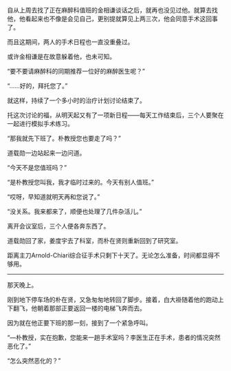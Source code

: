 自从上周去找了正在麻醉科值班的金相谦谈话之后，就再也没见过他。就算去找他，他看起来也不像是会见自己，更别提就算见上两三次，他会同意手术这回事了。

而且这期间，两人的手术日程也一直没重叠过。

或许金相谦是在故意躲着他，也未可知。

“要不要请麻醉科的同期推荐一位好的麻醉医生呢？”

“……好的，拜托您了。”

就这样，持续了一个多小时的治疗计划讨论结束了。

托这次讨论的福，从明天起又有了一项新日程——每天工作结束后，三个人要聚在一起进行模拟手术练习。

“那我就先下班了。朴教授您也要走了吗？”

道载勋一边站起来一边问道。

“今天不是您值班吗？”

“是朴教授您叫我，我才临时过来的。今天有别人值班。”

“哎呀，早知道就明天再和您说了。”

“没关系。我来都来了，顺便也处理了几件杂活儿。”

离开会议室后，三个人便各奔东西了。

道载勋回了家，姜度宇去了科室，而朴在贤则重新回到了研究室。

距离主刀Arnold-Chiari综合征手术只剩下十天了。无论怎么准备，时间都显得不够用。

* * *

那天晚上。

刚到地下停车场的朴在贤，又急匆匆地转回了脚步。接着，白大褂随着他的跑动上下翻飞，他朝着那部正要返回一楼的电梯飞奔而去。

因为就在他正要下班的那一刻，接到了一个紧急呼叫。

“—朴教授，实在抱歉，您能来一趟手术室吗？李医生正在手术，患者的情况突然恶化了。”

“怎么突然恶化的？”